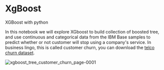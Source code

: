 # XgBoost
 XGBoost with python

In this notebook we will explore XGboost to build collection of boosted tree, and use continuous and categorical data from the IBM Base samples to predict whether or not customer will stop using a company's service. In business lingo, this is called customer churn, you can download the [telco churn dataset](https://www.ibm.com/docs/en/cognos-analytics/11.1.0?topic=samples-telco-customer-churn).

![xgboost_tree_customer_churn_page-0001](https://github.com/ajitwankhede/XgBoost/assets/85306409/f4352ef6-f2c2-42ea-84e6-767063a4d474)
